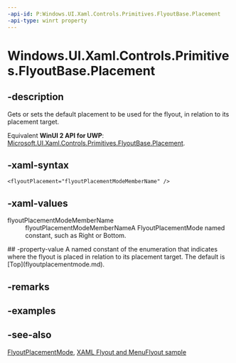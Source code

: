 ```yaml
---
-api-id: P:Windows.UI.Xaml.Controls.Primitives.FlyoutBase.Placement
-api-type: winrt property
---
```


<!-- Property syntax
public Windows.UI.Xaml.Controls.Primitives.FlyoutPlacementMode Placement { get;  set; }
-->

# Windows.UI.Xaml.Controls.Primitives.FlyoutBase.Placement

## -description
Gets or sets the default placement to be used for the flyout, in relation to its placement target.

Equivalent **WinUI 2 API for UWP**: [Microsoft.UI.Xaml.Controls.Primitives.FlyoutBase.Placement](/windows/winui/api/microsoft.ui.xaml.controls.primitives.flyoutbase.placement).

## -xaml-syntax
```xaml
<flyoutPlacement="flyoutPlacementModeMemberName" />
```


## -xaml-values
<dl><dt>flyoutPlacementModeMemberName</dt><dd>flyoutPlacementModeMemberNameA FlyoutPlacementMode named constant, such as Right or Bottom.</dd>
</dl>
## -property-value
A named constant of the enumeration that indicates where the flyout is placed in relation to its placement target. The default is [Top](flyoutplacementmode.md).

## -remarks

## -examples

## -see-also
[FlyoutPlacementMode](flyoutplacementmode.md), [XAML Flyout and MenuFlyout sample](https://github.com/microsoftarchive/msdn-code-gallery-microsoft/tree/master/Official%20Windows%20Platform%20Sample/XAML%20Flyout%20and%20MenuFlyout%20sample)

